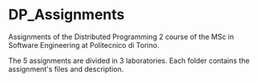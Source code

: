 # DP_Assignments
Assignments of the Distributed Programming 2 course of the MSc in Software Engineering at Politecnico di Torino.

The 5 assignments are divided in 3 laboratories. Each folder contains the assignment's files and description.
